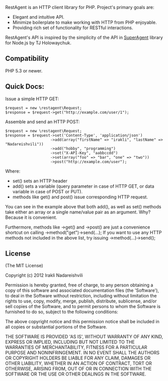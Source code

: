 RestAgent is an HTTP client library for PHP. Project's primary goals are: 

* Elegant and intuitive API. 
* Minimize boilerplate to make working with HTTP from PHP enjoyable.
* Providing rich set of functionality for RESTful interactions. 

RestAgent's API is inspired by the simplicity of the API in [SuperAgent](https://github.com/visionmedia/superagent) library for Node.js by TJ Holowaychuk.

## Compatibility

PHP 5.3 or newer.

## Quick Docs:

Issue a simple HTTP GET:

    $request = new \restagent\Request;
    $response = $request->get("http://example.com/user/1");

Assemble and send an HTTP POST:

    $request = new \restagent\Request;
    $response = $request->set('Content-Type', 'application/json')
                        ->add(array("firstName" => "irakli", "lastName" => "Nadareishvili"))
                        ->add("hobby", "programming")
                        ->set("X-API-Key", "aabbccdd")
                        ->set(array("foo" => "bar", "one" => "two"))
                        ->post("http://example.com/user");

Where:

* set() sets an HTTP header
* add() sets a variable (query parameter in case of HTTP GET, or data variable in case of POST or PUT).
* methods like get() and post() issue corresponding HTTP request.

You can see in the example above that both add(), as well as set() methods take either an array or a single name/value
pair as an argument. Why? Because it is convenient.

Furthermore, methods like ->get() and ->post() are just a convenience shortcut on calling ->method("get")->send(...);
If you want to use any HTTP methods not included in the above list, try issuing ->method(...)->send();

## License

(The MIT License)

Copyright (c) 2012 Irakli Nadareishvili

Permission is hereby granted, free of charge, to any person obtaining
a copy of this software and associated documentation files (the
'Software'), to deal in the Software without restriction, including
without limitation the rights to use, copy, modify, merge, publish,
distribute, sublicense, and/or sell copies of the Software, and to
permit persons to whom the Software is furnished to do so, subject to
the following conditions:

The above copyright notice and this permission notice shall be
included in all copies or substantial portions of the Software.

THE SOFTWARE IS PROVIDED 'AS IS', WITHOUT WARRANTY OF ANY KIND,
EXPRESS OR IMPLIED, INCLUDING BUT NOT LIMITED TO THE WARRANTIES OF
MERCHANTABILITY, FITNESS FOR A PARTICULAR PURPOSE AND NONINFRINGEMENT.
IN NO EVENT SHALL THE AUTHORS OR COPYRIGHT HOLDERS BE LIABLE FOR ANY
CLAIM, DAMAGES OR OTHER LIABILITY, WHETHER IN AN ACTION OF CONTRACT,
TORT OR OTHERWISE, ARISING FROM, OUT OF OR IN CONNECTION WITH THE
SOFTWARE OR THE USE OR OTHER DEALINGS IN THE SOFTWARE.
